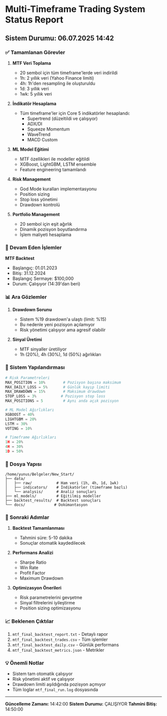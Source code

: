 # Multi-Timeframe Trading System Status Report

## Sistem Durumu: 06.07.2025 14:42

### ✅ Tamamlanan Görevler

1. **MTF Veri Toplama**
   - 20 sembol için tüm timeframe'lerde veri indirildi
   - 1h: 2 yıllık veri (Yahoo Finance limiti)
   - 4h: 1h'den resampling ile oluşturuldu
   - 1d: 3 yıllık veri
   - 1wk: 5 yıllık veri

2. **İndikatör Hesaplama**
   - Tüm timeframe'ler için Core 5 indikatörler hesaplandı:
     - Supertrend (düzeltildi ve çalışıyor)
     - ADX/DI
     - Squeeze Momentum
     - WaveTrend
     - MACD Custom

3. **ML Model Eğitimi**
   - MTF özellikleri ile modeller eğitildi
   - XGBoost, LightGBM, LSTM ensemble
   - Feature engineering tamamlandı

4. **Risk Management**
   - God Mode kuralları implementasyonu
   - Position sizing
   - Stop loss yönetimi
   - Drawdown kontrolü

5. **Portfolio Management**
   - 20 sembol için eşit ağırlık
   - Dinamik pozisyon boyutlandırma
   - İşlem maliyeti hesaplama

### 🔄 Devam Eden İşlemler

**MTF Backtest**
- Başlangıç: 01.01.2023
- Bitiş: 31.12.2024
- Başlangıç Sermaye: $100,000
- Durum: Çalışıyor (14:39'dan beri)

### 📊 Ara Gözlemler

1. **Drawdown Sorunu**
   - Sistem %19 drawdown'a ulaştı (limit: %15)
   - Bu nedenle yeni pozisyon açılamıyor
   - Risk yönetimi çalışıyor ama agresif olabilir

2. **Sinyal Üretimi**
   - MTF sinyaller üretiliyor
   - 1h (20%), 4h (30%), 1d (50%) ağırlıkları

### 🔧 Sistem Yapılandırması

```python
# Risk Parametreleri
MAX_POSITION = 10%        # Pozisyon başına maksimum
MAX_DAILY_LOSS = 5%       # Günlük kayıp limiti  
MAX_DRAWDOWN = 15%        # Maksimum drawdown
STOP_LOSS = 3%           # Pozisyon stop loss
MAX_POSITIONS = 5         # Aynı anda açık pozisyon

# ML Model Ağırlıkları
XGBOOST = 40%
LIGHTGBM = 20%
LSTM = 30%
VOTING = 10%

# Timeframe Ağırlıkları
1H = 20%
4H = 30%
1D = 50%
```

### 📁 Dosya Yapısı

```
/home/yunus/Belgeler/New_Start/
├── data/
│   ├── raw/           # Ham veri (1h, 4h, 1d, 1wk)
│   ├── indicators/    # İndikatörler (timeframe bazlı)
│   └── analysis/      # Analiz sonuçları
├── ml_models/         # Eğitilmiş modeller
├── backtest_results/  # Backtest sonuçları
└── docs/             # Dokümantasyon
```

### 🚀 Sonraki Adımlar

1. **Backtest Tamamlanması**
   - Tahmini süre: 5-10 dakika
   - Sonuçlar otomatik kaydedilecek

2. **Performans Analizi**
   - Sharpe Ratio
   - Win Rate
   - Profit Factor
   - Maximum Drawdown

3. **Optimizasyon Önerileri**
   - Risk parametrelerini gevşetme
   - Sinyal filtrelerini iyileştirme
   - Position sizing optimizasyonu

### 📈 Beklenen Çıktılar

1. `mtf_final_backtest_report.txt` - Detaylı rapor
2. `mtf_final_backtest_trades.csv` - Tüm işlemler
3. `mtf_final_backtest_daily.csv` - Günlük performans
4. `mtf_final_backtest_metrics.json` - Metrikler

### 💡 Önemli Notlar

- Sistem tam otomatik çalışıyor
- Risk yönetimi aktif ve çalışıyor
- Drawdown limiti aşıldığında pozisyon açmıyor
- Tüm loglar `mtf_final_run.log` dosyasında

---

**Güncelleme Zamanı:** 14:42:00
**Sistem Durumu:** ÇALIŞIYOR
**Tahmini Bitiş:** 14:50:00